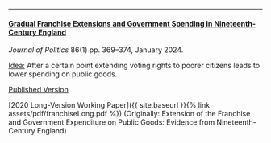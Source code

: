 ---

#### [Gradual Franchise Extensions and Government Spending in Nineteenth-Century England](https://www.journals.uchicago.edu/doi/10.1086/726930)

_Journal of Politics_ 86(1) pp. 369–374, January 2024.

<ins> Idea:</ins> After a certain point extending voting rights to poorer citizens leads to lower spending on public goods.  

[Published Version](https://www.journals.uchicago.edu/doi/10.1086/726930)

[2020 Long-Version Working Paper]({{ site.baseurl }}{% link assets/pdf/franchiseLong.pdf %})
(Originally: Extension of the Franchise and Government Expenditure on Public Goods: Evidence from Nineteenth-Century England)

